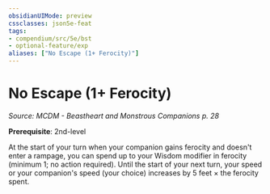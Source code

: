 ```yaml
---
obsidianUIMode: preview
cssclasses: json5e-feat
tags:
- compendium/src/5e/bst
- optional-feature/exp
aliases: ["No Escape (1+ Ferocity)"]
---
```

# No Escape (1+ Ferocity)
*Source: MCDM - Beastheart and Monstrous Companions p. 28*  

**Prerequisite**: 2nd-level

At the start of your turn when your companion gains ferocity and doesn't enter a rampage, you can spend up to your Wisdom modifier in ferocity (minimum 1; no action required). Until the start of your next turn, your speed or your companion's speed (your choice) increases by 5 feet × the ferocity spent.
